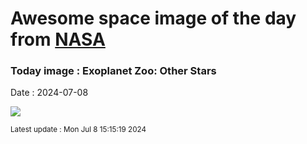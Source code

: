 
# Awesome space image of the day from [NASA](https://api.nasa.gov/)

### Today image : Exoplanet Zoo: Other Stars
Date : 2024-07-08

![](https://apod.nasa.gov/apod/image/2407/ExoplanetZoo_Vargic_1080.jpg)

<small>Latest update : Mon Jul  8 15:15:19 2024</small>
        